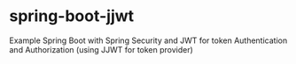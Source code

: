 # spring-boot-jjwt
Example Spring Boot with Spring Security and JWT for token Authentication and Authorization (using JJWT for token provider)

